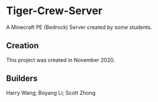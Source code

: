 # Tiger-Crew-Server
A Minecraft PE (Bedrock) Server created by some students.

## Creation
This project was created in November 2020.

## Builders
Harry Wang; Boyang Li; Scott Zhong
